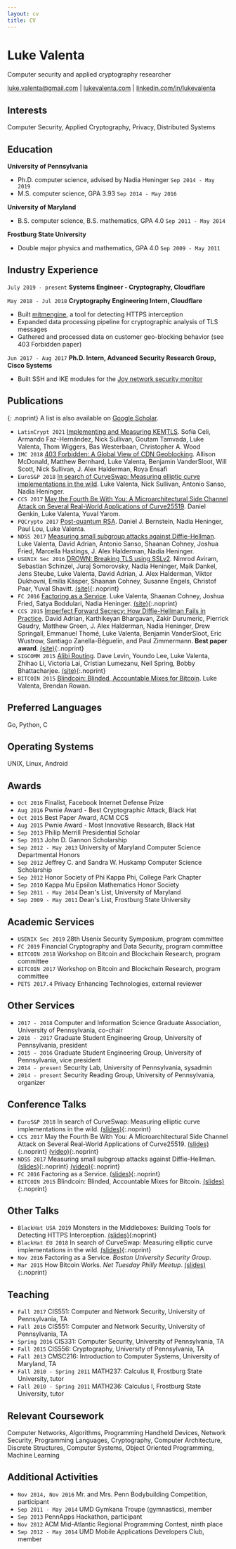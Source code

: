 ```yaml
---
layout: cv
title: CV
---
```

# Luke Valenta
Computer security and applied cryptography researcher

<div id="webaddress">
<a href="mailto:luke.valenta@gmail.com">luke.valenta@gmail.com</a>
| <a href="https://lukevalenta.com">lukevalenta.com</a>
| <a href="https://linkedin.com/in/lukevalenta">linkedin.com/in/lukevalenta</a>
</div>

## Interests
Computer Security, Applied Cryptography, Privacy, Distributed Systems

## Education

__University of Pennsylvania__
- Ph.D. computer science, advised by Nadia Heninger
`Sep 2014 - May 2019`
- M.S. computer science, GPA 3.93
`Sep 2014 - May 2016`

__University of Maryland__
- B.S. computer science, B.S. mathematics, GPA 4.0
`Sep 2011 - May 2014`

__Frostburg State University__
- Double major physics and mathematics, GPA 4.0
`Sep 2009 - May 2011`

## Industry Experience

`July 2019 - present`
__Systems Engineer - Cryptography, Cloudflare__

`May 2018 - Jul 2018`
__Cryptography Engineering Intern, Cloudflare__
- Built [mitmengine](https://github.com/cloudflare/mitmengine), a tool for detecting HTTPS interception
- Expanded data processing pipeline for cryptographic analysis of TLS messages
- Gathered and processed data on customer geo-blocking behavior (see 403 Forbidden paper)

`Jun 2017 - Aug 2017`
__Ph.D. Intern, Advanced Security Research Group, Cisco Systems__
- Built SSH and IKE modules for the [Joy network security monitor](https://github.com/cisco/joy)

## Publications

{: .noprint}
A list is also available on [Google Scholar](https://scholar.google.com/citations?user=bgs6DjkAAAAJ).
- `LatinCrypt 2021` [Implementing and Measuring KEMTLS](https://eprint.iacr.org/2021/1019.pdf). Sofía Celi, Armando Faz-Hernández, Nick Sullivan, Goutam Tamvada, Luke Valenta, Thom Wiggers, Bas Westerbaan, Christopher A. Wood
- `IMC 2018` [403 Forbidden: A Global View of CDN Geoblocking](https://ensa.fi/papers/403forbidden_imc18.pdf). Allison McDonald, Matthew Bernhard, Luke Valenta, Benjamin VanderSloot, Will Scott, Nick Sullivan, J. Alex Halderman, Roya Ensafi
- `EuroS&P 2018` [In search of CurveSwap: Measuring elliptic curve implementations in the wild](https://eprint.iacr.org/2018/298.pdf). Luke Valenta, Nick Sullivan, Antonio Sanso, Nadia Heninger.
- `CCS 2017` [May the Fourth Be With You: A Microarchitectural Side Channel Attack on Several Real-World Applications of Curve25519](https://eprint.iacr.org/2017/806.pdf). Daniel Genkin, Luke Valenta, Yuval Yarom.
- `PQCrypto 2017` [Post-quantum RSA](https://cr.yp.to/papers/pqrsa-20170419.pdf). Daniel J. Bernstein, Nadia Heninger, Paul Lou, Luke Valenta.
- `NDSS 2017` [Measuring small subgroup attacks against Diffie-Hellman](https://eprint.iacr.org/2016/995). Luke Valenta, David Adrian, Antonio Sanso, Shaanan Cohney, Joshua Fried, Marcella Hastings, J. Alex Halderman, Nadia Heninger.
- `USENIX Sec 2016` [DROWN: Breaking TLS using SSLv2](https://drownattack.com/drown-attack-paper.pdf). Nimrod Aviram, Sebastian Schinzel, Juraj Somorovsky, Nadia Heninger, Maik Dankel, Jens Steube, Luke Valenta, David Adrian, J. Alex Halderman, Viktor Dukhovni, Emilia K&auml;sper, Shaanan Cohney, Susanne Engels, Christof Paar, Yuval Shavitt.
[(site)](https://drownattack.com/){:.noprint}
- `FC 2016` [Factoring as a Service](https://eprint.iacr.org/2015/1000).
Luke Valenta, Shaanan Cohney, Joshua Fried, Satya Boddulari, Nadia Heninger.
[(site)](http://seclab.upenn.edu/projects/faas/){:.noprint} 
- `CCS 2015` [Imperfect Forward Secrecy: How Diffie-Hellman Fails in Practice](https://weakdh.org/imperfect-forward-secrecy-ccs15.pdf).
David Adrian, Karthikeyan Bhargavan, Zakir Durumeric, Pierrick Gaudry, Matthew Green, J. Alex Halderman, Nadia Heninger, Drew Springall, Emmanuel Thom&eacute;, Luke Valenta, Benjamin VanderSloot, Eric Wustrow, Santiago Zanella-B&eacute;guelin, and Paul Zimmermann.
__Best paper award__.
[(site)](https://weakdh.org/){:.noprint}
- `SIGCOMM 2015` [Alibi Routing](http://conferences.sigcomm.org/sigcomm/2015/pdf/papers/p611.pdf).
Dave Levin, Youndo Lee, Luke Valenta, Zhihao Li, Victoria Lai, Cristian Lumezanu, Neil Spring, Bobby Bhattacharjee.
[(site)](https://alibi.cs.umd.edu/){:.noprint}
- `BITCOIN 2015` [Blindcoin: Blinded, Accountable Mixes for Bitcoin](http://fc15.ifca.ai/preproceedings/bitcoin/paper_3.pdf).
Luke Valenta, Brendan Rowan.

## Preferred Languages
Go, Python, C

## Operating Systems
UNIX, Linux, Android

## Awards
- `Oct 2016` Finalist, Facebook Internet Defense Prize
- `Aug 2016` Pwnie Award - Best Cryptographic Attack, Black Hat
- `Oct 2015` Best Paper Award, ACM CCS
- `Aug 2015` Pwnie Award - Most Innovative Research, Black Hat
- `Sep 2013` Philip Merrill Presidential Scholar
- `Sep 2013` John D. Gannon Scholarship
- `Sep 2012 - May 2013` University of Maryland Computer Science Departmental Honors
- `Sep 2012` Jeffrey C. and Sandra W. Huskamp Computer Science Scholarship
- `Sep 2012` Honor Society of Phi Kappa Phi, College Park Chapter
- `Sep 2010` Kappa Mu Epsilon Mathematics Honor Society
- `Sep 2011 - May 2014` Dean's List, University of Maryland
- `Sep 2009 - May 2011` Dean's List, Frostburg State University

## Academic Services
- `USENIX Sec 2019` 28th Usenix Security Symposium, program committee
- `FC 2019` Financial Cryptography and Data Security, program committee
- `BITCOIN 2018` Workshop on Bitcoin and Blockchain Research, program committee
- `BITCOIN 2017` Workshop on Bitcoin and Blockchain Research, program committee
- `PETS 2017.4` Privacy Enhancing Technologies, external reviewer

## Other Services
- `2017 - 2018` Computer and Information Science Graduate Association, University of Pennsylvania, co-chair
- `2016 - 2017` Graduate Student Engineering Group, University of Pennsylvania, president
- `2015 - 2016` Graduate Student Engineering Group, University of Pennsylvania, vice president
- `2014 - present` Security Lab, University of Pennsylvania, sysadmin
- `2014 - present` Security Reading Group, University of Pennsylvania, organizer

## Conference Talks
- `EuroS&P 2018` In search of CurveSwap: Measuring elliptic curve implementations in the wild.
[(slides)](assets/files/curveswap-slides.pdf){:.noprint}
- `CCS 2017` May the Fourth Be With You: A Microarchitectural Side Channel Attack on Several Real-World Applications of Curve25519.
[(slides)](https://drive.google.com/open?id=1kMD0agLVTF9L9U2Xufw9tHNiMF_ON2Kl){:.noprint}
[(video)](https://www.youtube.com/watch?v=22IT3pPsQZw&feature=youtu.be){:.noprint}
- `NDSS 2017` Measuring small subgroup attacks against Diffie-Hellman.
[(slides)](assets/files/subgroup-slides.pdf){:.noprint}
[(video)](https://www.youtube.com/watch?v=noFbyPHXY0A&feature=youtu.be){:.noprint}
- `FC 2016` Factoring as a Service.
[(slides)](assets/files/faas-slides.pdf){:.noprint}
- `BITCOIN 2015` Blindcoin: Blinded, Accountable Mixes for Bitcoin.
[(slides)](https://docs.google.com/presentation/d/1MalB0CkNFPI6d3zIolViwhJ_0bwYbur9QBl764n1Jww/pub?slide=id.p){:.noprint}

## Other Talks
- `BlackHat USA 2019` Monsters in the Middleboxes: Building Tools for Detecting HTTPS Interception.
[(slides)](assets/files/blackhat-usa-2019-slides.pdf){:noprint}
- `BlackHat EU 2018` In search of CurveSwap: Measuring elliptic curve implementations in the wild.
[(slides)](assets/files/curveswap-slides.pdf){:.noprint}
- `Nov 2016` Factoring as a Service. *Boston University Security Group*.
- `Mar 2015` How Bitcoin Works. *Net Tuesday Philly Meetup*.
[(slides)](https://goo.gl/e4KcIP){:.noprint}

## Teaching
- `Fall 2017` CIS551: Computer and Network Security, University of Pennsylvania, TA
- `Fall 2016` CIS551: Computer and Network Security, University of Pennsylvania, TA
- `Spring 2016` CIS331: Computer Security, University of Pennsylvania, TA
- `Fall 2015` CIS556: Cryptography, University of Pennsylvania, TA
- `Fall 2013` CMSC216: Introduction to Computer Systems, University of Maryland, TA
- `Fall 2010 - Spring 2011` MATH237: Calculus II, Frostburg State University, tutor
- `Fall 2010 - Spring 2011` MATH236: Calculus I, Frostburg State University, tutor

## Relevant Coursework
Computer Networks, Algorithms, Programming Handheld Devices, Network Security,
Programming Languages, Cryptography, Computer Architecture, Discrete Structures,
Computer Systems, Object Oriented Programming, Machine Learning

## Additional Activities
- `Nov 2014, Nov 2016` Mr. and Mrs. Penn Bodybuilding Competition, participant
- `Sep 2011 - May 2014` UMD Gymkana Troupe (gymnastics), member
- `Sep 2013` PennApps Hackathon, participant
- `Nov 2012` ACM Mid-Atlantic Regional Programming Contest, ninth place
- `Sep 2012 - May 2014` UMD Mobile Applications Developers Club, member
